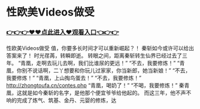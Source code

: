 # 性欧美Videos做受

### <a href="https://https://github.com/lourv/hair/issues/1">👉👉👉♥♥点此进入♥观看入口👈👉👉</a>

性欧美Videos做受
 值，你要多长时间才可以重新崛起？！
    秦斩如今或许可以给出答案来了！
    时光荏苒，转瞬即逝。
    转眼之间，距离秦斩转生仙界已经过去了三年。
    “青凰，走啊去玩儿去啊，我们比谁尿的更远！”
    “不去，我要修炼！”
    “青凰，你别不说话啊，二丫想要和你玩儿过家家，你当新郎，她当新娘！”
    “不去，我要修炼！”
    “青凰，上山掏鸟蛋去！”
    “不去，我要修炼！”
    http://zhongtoufa.cn/contes.php
    “青凰，喝奶了！”
    “不喝，我要修炼！”
    秦青凰，这就是如今秦斩的名字，是他那个便宜爷爷给他起的。
    而这三年，他不声不响的完成了炼气、筑基、金丹、元婴的修炼，达
